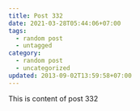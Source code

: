 ```yaml
---
title: Post 332
date: 2021-03-28T05:44:06+07:00
tags:
  - random post
  - untagged
category:
  - random post
  - uncategorized
updated: 2013-09-02T13:59:58+07:00
---
```

This is content of post 332